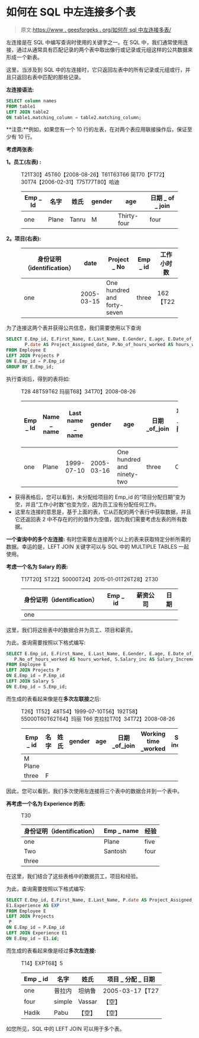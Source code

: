 # 如何在 SQL 中左连接多个表

> 原文:[https://www . geesforgeks . org/如何在 sql 中左连接多表/](https://www.geeksforgeeks.org/how-to-left-join-multiple-tables-in-sql/)

左连接是在 SQL 中编写查询时使用的关键字之一。在 SQL 中，我们通常使用连接，通过从通常具有匹配记录的两个表中取出像行或记录或元组这样的公共数据来形成一个新表。

这里，当涉及到 SQL 中的左连接时，它只返回左表中的所有记录或元组或行，并且只返回右表中匹配的那些记录。

**左连接语法:**

```sql
SELECT column names
FROM table1
LEFT JOIN table2
ON table1.matching_column = table2.matching_column;
```

**注意:**例如，如果您有一个 10 行的左表，在对两个表应用联接操作后，保证至少有 10 行。

**考虑两张表:**

**1。员工(左表) :**

<figure class="table">T21T30】45T60【2008-08-26】T61T63T66 简T70【FT72】30T74【2006-02-31】T75T77T80】哈迪

| Emp _ Id | 名字 | 姓氏 | gender | age | 日期 _ of _ join |
| --- | --- | --- | --- | --- | --- |
| one | Plane | Tanru | M | Thirty-four | four | 瓦西里！瓦西里 | five |

</figure>

**2。项目(右表):**

<figure class="table">

| 身份证明（identification） | date | Project _ No | Emp _ id | 工作小时数 |
| --- | --- | --- | --- | --- |
| one | 2005-03-15 | One hundred and forty-seven | three | 162【T22 |

</figure>

为了连接这两个表并获得公共信息，我们需要使用以下查询

```sql
SELECT E.Emp_id, E.First_Name, E.Last_Name, E.Gender, E.age, E.Date_of_join,    
       P.date AS Project_Assigned_date, P.No_of_hours_worked AS hours_worked
FROM Employee E
LEFT JOIN Projects P
ON E.Emp_id = P.Emp_id
GROUP BY E.Emp_id;
```

执行查询后，得到的表将如:

<figure class="table">T28 48T59T62 玛丽T68】34T70】2008-08-26

| Emp _ Id | Name _ name | Last name _ name | gender | age | 日期 _of_join | 项目 _ 分配日期 | 小时 _ 成功 |
| --- | --- | --- | --- | --- | --- | --- | --- |
| one | Plane | 1999-07-10 | 2005-03-16 | One hundred and ninety-two | three | Clara | F |

</figure>

*   获得表格后，您可以看到，未分配给项目的 Emp_id 的“项目分配日期”变为空，并且“工作小时数”也变为空，因为员工没有分配任何工作。
*   这里左连接的意思是，基于上面的表，它从匹配的两个表行中获取数据，并且它还返回表 2 中不存在的行的值作为空值，因为我们需要考虑左表的所有数据。

**一个查询中的多个左连接:**
有时您需要左连接两个以上的表来获取特定分析所需的数据。幸运的是，LEFT JOIN 关键字可以与 SQL 中的 MULTIPLE TABLES 一起使用。

**考虑一个名为 Salary 的表:**

<figure class="table">T17T20】5T22】50000T24】2015-01-01T26T28】2T30

| 身份证明（identification） | Emp _ id | 薪资公司 | 日期 |
| --- | --- | --- | --- |
| one |

</figure>

这里，我们将这些表中的数据合并为员工、项目和薪资。

为此，查询需要按照以下格式编写:

```sql
SELECT E.Emp_id, E.First_Name, E.Last_Name, E.Gender, E.age, E.Date_of_join,  
   P.No_of_hours_worked AS hours_worked, S.Salary_inc AS Salary_Increment
FROM Employee E
LEFT JOIN Projects P
ON E.Emp_id = P.Emp_id
LEFT JOIN Salary S
ON E.Emp_id = S.Emp_id;
```

而生成的表看起来像是在**多次左联接**之后:

<figure class="table">T26】1T52】48T54】1999-07-10T56】192T58】55000T60T62T64】玛丽 T66 克拉拉T70】34T72】2008-08-26

| Emp _ id | 名字 | 姓氏 | gender | age | 日期 _of_join | Working time _worked | Salary _ increment |
| --- | --- | --- | --- | --- | --- | --- | --- |
| M Plane |
| three | F |

</figure>

因此，您可以看到，我们多次使用左连接将三个表中的数据合并到一个表中。

**再考虑一个名为 Experience 的表:**

<figure class="table">T30

| 身份证明（identification） | Emp _ name | 经验 |
| --- | --- | --- |
| one | Plane | five |
| Two | Santosh | four |
| three |

</figure>

在这里，我们结合了这些表格中的数据员工，项目和经验。

为此，查询需要按照以下格式编写:

```sql
SELECT E.Emp_id, E.First_Name, E.Last_Name, P.date AS Project_Assigned_date, 
E1.Experience AS EXP
FROM Employee E
LEFT JOIN Projects
 P
ON E.Emp_id = P.Emp_id
LEFT JOIN Experience E1
ON E.Emp_id = E1.id;
```

而生成的表看起来像是经过**多次左连接:**

<figure class="table">T14】EXPT68】5

| Emp _ id | 名字 | 姓氏 | 项目 _ 分配 _ 日期 |
| --- | --- | --- | --- |
| one | 普拉内 | 坦纳鲁 | 2005-03-17【T27 | three |
| four | simple | Vassar | 【空】 | 【空】 |
| Hadik | Pabu | 【空】 | 【空】 |

</figure>

如您所见，SQL 中的 LEFT JOIN 可以用于多个表。